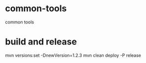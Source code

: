 # common-tools
common tools

# build and release

mvn versions:set -DnewVersion=1.2.3
mvn clean deploy -P release

